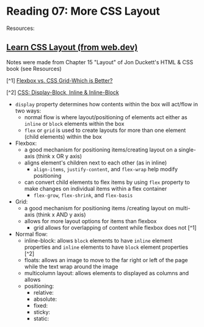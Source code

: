 # Reading 07: More CSS Layout

Resources:

## [Learn CSS Layout (from web.dev)](https://web.dev/learn/css/layout/)

Notes were made from Chapter 15 "Layout" of Jon Duckett's HTML & CSS book (see Resources)

[^1] [Flexbox vs. CSS Grid-Which is Better?](https://youtu.be/hs3piaN4b5I)

[^2] [CSS: Display-Block, Inline & Inline-Block](https://youtu.be/hgoFi0fCv3w)

* `display` property determines how contents within the box will act/flow in two ways:
  * normal flow is where layout/positioning of elements act either as `inline` or `block` elements within the box
  * `flex` or `grid` is used to create layouts for more than one element (child elements) within the box
* Flexbox:
  * a good mechanism for positioning items/creating layout on a single-axis (think x OR y axis)
  * aligns element's children next to each other (as in inline)
    * `align-items`, `justify-content`, and `flex-wrap` help modify positioning
  * can convert child elements to flex items by using `flex` property to make changes on individual items within a flex container
    * `flex-grow`, `flex-shrink`, and `flex-basis`
* Grid:
  * a good mechanism for positioning items /creating layout on multi-axis (think x AND y axis)
  * allows for more layout options for items than flexbox
    * grid allows for overlapping of content while flexbox does not [^1]
* Normal flow:
  * inline-block: allows `block` elements to have `inline` element properties and `inline` elements to have `block` element properties [^2]
  * floats: allows an image to move to the far right or left of the page while the text wrap around the image
  * multicolumn layout: allows elements to displayed as columns and allows
  * positioning:
    * relative:
    * absolute:
    * fixed:
    * sticky:
    * static:

